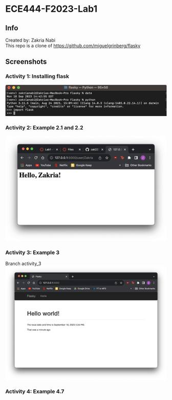 # ECE444-F2023-Lab1
## Info
Created by: Zakria Nabi  
This repo is a clone of <https://github.com/miguelgrinberg/flasky>

## Screenshots
### Activity 1: Installing flask
![Alt text](<Screenshots/Activity 1.png>)

### Activity 2: Example 2.1 and 2.2
![Alt text](<Screenshots/Activity 2.png>)

### Activity 3: Example 3
Branch activity_3
![Alt text](<screenshots/Activity 3.png>)

### Activity 4: Example 4.7